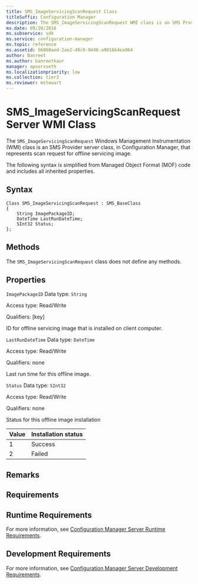 ```yaml
---
title: SMS_ImageServicingScanRequest Class
titleSuffix: Configuration Manager
description: The SMS_ImageServicingScanRequest WMI class is an SMS Provider class that represents scan request for offline servicing image.
ms.date: 09/20/2016
ms.subservice: sdk
ms.service: configuration-manager
ms.topic: reference
ms.assetid: 56060aed-2ae2-49c9-9446-a9016b4ea964
author: Banreet
ms.author: banreetkaur
manager: apoorvseth
ms.localizationpriority: low
ms.collection: tier3
ms.reviewer: mstewart
---
```

# SMS_ImageServicingScanRequest Server WMI Class
The `SMS_ImageServicingScanRequest` Windows Management Instrumentation (WMI) class is an SMS Provider server class, in Configuration Manager, that represents scan request for offline servicing image.

 The following syntax is simplified from Managed Object Format (MOF) code and includes all inherited properties.

## Syntax

```
Class SMS_ImageServicingScanRequest : SMS_BaseClass
{
    String ImagePackageID;
    DateTime LastRunDateTime;
    SInt32 Status;
};
```

## Methods
 The `SMS_ImageServicingScanRequest` class does not define any methods.

## Properties
 `ImagePackageID`
 Data type: `String`

 Access type: Read/Write

 Qualifiers: [key]

 ID for offline servicing image that is installed on client computer.

 `LastRunDateTime`
 Data type: `DateTime`

 Access type: Read/Write

 Qualifiers: none

 Last run time for this offline image.

 `Status`
 Data type: `SInt32`

 Access type: Read/Write

 Qualifiers: none

 Status for this offline image installation

| Value | Installation status |
| ----- | ------------------- |
|1|Success|
|2|Failed|

## Remarks

## Requirements

## Runtime Requirements
 For more information, see [Configuration Manager Server Runtime Requirements](../../../develop/core/reqs/server-runtime-requirements.md).

## Development Requirements
 For more information, see [Configuration Manager Server Development Requirements](../../../develop/core/reqs/server-development-requirements.md).
